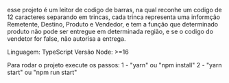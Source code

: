 esse projeto é um leitor de codigo de barras,
na qual reconhe um codigo de 12 caracteres 
separando em trincas, cada trinca representa 
uma informção Remetente, Destino, Produto e Vendedor,
e tem a função que determinado produto não pode ser entregue
em determinada região, e se o codigo do vendetor for false,
não autorisa a entrega.


Linguagem: TypeScript
Versão Node: >=16

Para rodar o projeto execute os passos: 
1 - "yarn" ou "npm install"
2 - "yarn start" ou "npm run start"
